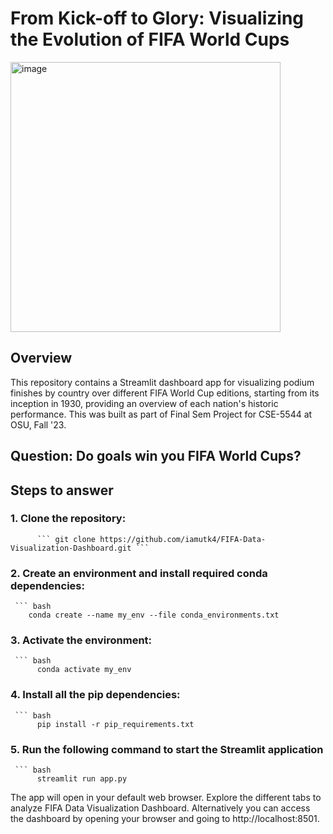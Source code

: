 # From Kick-off to Glory: Visualizing the Evolution of FIFA World Cups

<img width="432" alt="image" src="https://github.com/iamutk4/FIFA-Data-Visualization-Dashboard/assets/69798933/f3ecb317-eb22-49f0-abdd-9834ed7ed7a2">

## Overview

This repository contains a Streamlit dashboard app for visualizing podium finishes by country over different FIFA World Cup editions, starting from its inception in 1930, providing an overview of each nation's historic performance. This was built as part of Final Sem Project for CSE-5544 at OSU, Fall '23.

## Question: Do goals win you FIFA World Cups?

## Steps to answer

### 1. Clone the repository:

          ``` git clone https://github.com/iamutk4/FIFA-Data-Visualization-Dashboard.git ```
   
### 2. Create an environment and install required conda dependencies:
     ``` bash
        conda create --name my_env --file conda_environments.txt
   
### 3. Activate the environment:
     ``` bash
          conda activate my_env
          
### 4. Install all the pip dependencies:
     ``` bash
          pip install -r pip_requirements.txt
          
### 5. Run the following command to start the Streamlit application
     ``` bash
          streamlit run app.py

The app will open in your default web browser. Explore the different tabs to analyze FIFA Data Visualization Dashboard. Alternatively you can access the dashboard by opening your browser and going to http://localhost:8501.
